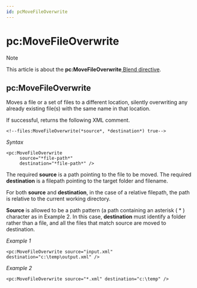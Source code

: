 ```yaml
---
id: pcMoveFileOverwrite
---
```


# pc:MoveFileOverwrite



> [!NOTE]
> This article is about the **pc:MoveFileOverwrite**[ Blend directive](/docs/Repositories/Blend_directives).

## **pc:MoveFileOverwrite**

Moves a file or a set of files to a different location, silently overwriting any already existing file(s) with the same name in that location.

If successful, returns the following XML comment.

```
<!--files:MoveFileOverwrite(*source*, *destination*) true-->
```

*Syntax*

```
<pc:MoveFileOverwrite
     source="*file-path*"
     destination="*file-path*" />
```

The required **source** is a path pointing to the file to be moved. The required **destination** is a filepath pointing to the target folder and filename.

For both **source** and **destination**, in the case of a relative filepath, the path is relative to the current working directory.

**Source** is allowed to be a path pattern (a path containing an asterisk ( * ) character as in Example 2. In this case, **destination** must identify a folder rather than a file, and all the files that match source are moved to destination.

*Example 1*

```language-xml
<pc:MoveFileOverwrite source="input.xml" destination="c:\temp\output.xml" />
```

*Example 2*

```language-xml
<pc:MoveFileOverwrite source="*.xml" destination="c:\temp" />
```

 